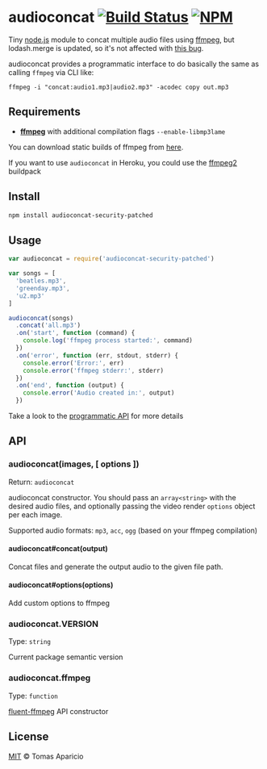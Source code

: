 # audioconcat [![Build Status](https://api.travis-ci.org/h2non/audioconcat.svg?branch=master)][travis] [![NPM](https://img.shields.io/npm/v/audioconcat.svg)][npm]

Tiny [node.js](http://nodejs.org) module to concat multiple audio files using [ffmpeg](http://ffmpeg.org), but lodash.merge is updated, so it's not affected with [this bug](https://cve.mitre.org/cgi-bin/cvename.cgi?name=CVE-2019-10744).

audioconcat provides a programmatic interface to do basically the same as calling `ffmpeg` via CLI like:
```
ffmpeg -i "concat:audio1.mp3|audio2.mp3" -acodec copy out.mp3
```

## Requirements

- **[ffmpeg](http://ffmpeg.org)** with additional compilation flags `--enable-libmp3lame`

You can download static builds of ffmpeg from [here](http://johnvansickle.com/ffmpeg/).

If you want to use `audioconcat` in Heroku, you could use the [ffmpeg2](https://github.com/h2non/heroku-buildpack-ffmpeg2) buildpack

## Install

```bash
npm install audioconcat-security-patched
```

## Usage

```js
var audioconcat = require('audioconcat-security-patched')

var songs = [
  'beatles.mp3',
  'greenday.mp3',
  'u2.mp3'
]

audioconcat(songs)
  .concat('all.mp3')
  .on('start', function (command) {
    console.log('ffmpeg process started:', command)
  })
  .on('error', function (err, stdout, stderr) {
    console.error('Error:', err)
    console.error('ffmpeg stderr:', stderr)
  })
  .on('end', function (output) {
    console.error('Audio created in:', output)
  })
```

Take a look to the [programmatic API](#api) for more details

## API

### audioconcat(images, [ options ])
Return: `audioconcat`

audioconcat constructor. You should pass an `array<string>` with the desired audio files,
and optionally passing the video render `options` object per each image.

Supported audio formats: `mp3`, `acc`, `ogg` (based on your ffmpeg compilation)

#### audioconcat#concat(output)

Concat files and generate the output audio to the given file path.

#### audioconcat#options(options)

Add custom options to ffmpeg

### audioconcat.VERSION
Type: `string`

Current package semantic version

### audioconcat.ffmpeg
Type: `function`

[fluent-ffmpeg](https://github.com/fluent-ffmpeg/node-fluent-ffmpeg) API constructor

## License

[MIT](http://opensource.org/licenses/MIT) © Tomas Aparicio

[travis]: http://travis-ci.org/h2non/audioconcat
[gemnasium]: https://gemnasium.com/h2non/audioconcat
[npm]: http://npmjs.org/package/audioconcat
[ffmpeg-api]: https://github.com/fluent-ffmpeg/node-fluent-ffmpeg#creating-an-ffmpeg-command
[ffmpeg-colors]: https://www.ffmpeg.org/ffmpeg-utils.html#Color
